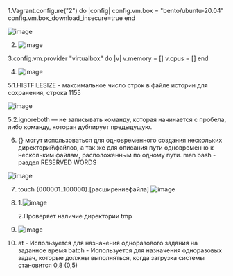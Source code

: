 

1.Vagrant.configure("2") do |config|
  config.vm.box = "bento/ubuntu-20.04"
  config.vm.box_download_insecure=true
  end


   ![image](https://user-images.githubusercontent.com/97973917/218808319-ebc4b3e6-d063-4eb8-954b-7aed14980fc6.png)

2. ![image](https://user-images.githubusercontent.com/97973917/218808480-8124a724-82fc-433d-ba56-a6e3ac2066de.png)



3.config.vm.provider "virtualbox" do |v|
  v.memory = []
  v.cpus = []
  end



4. ![image](https://user-images.githubusercontent.com/97973917/218809328-7c0a1087-671c-4571-a8ea-c60eee7a2bb2.png)




5.1.HISTFILESIZE - максимальное число строк в файле истории для сохранения, строка 1155

![image](https://user-images.githubusercontent.com/97973917/218821522-c994741c-5e7e-422b-a25a-62d418a42a01.png)




5.2.ignoreboth — не записывать команду, которая начинается с пробела, либо команду, которая дублирует предыдущую.




6. {} могут использоваться для одновременного создания нескольких директорий\файлов, а так же для описания пути одновременно к нескольким файлам, расположенным по одному пути.
man bash - раздел RESERVED WORDS 

![image](https://user-images.githubusercontent.com/97973917/218823950-4a9c0573-1175-4983-a119-d01455627bdc.png)




7. touch {000001..100000}.[расширениефайла] 
![image](https://user-images.githubusercontent.com/97973917/218825067-3f3340fd-5268-4573-adda-947f92916db2.png)
 
 
 
8. 1.![image](https://user-images.githubusercontent.com/97973917/218827960-7afea56f-8ba3-42b7-bcea-a77604ca9be4.png)

   2.Проверяет наличие директории tmp

9. ![image](https://user-images.githubusercontent.com/97973917/218831073-24314eda-2646-4fec-b4a2-ce90b30d64dd.png)

10. at - Используется для назначения одноразового задания на заданное время
batch - Используется для назначения одноразовых задач, которые должны выполняться, когда загрузка системы становится 0,8 (0,5)

